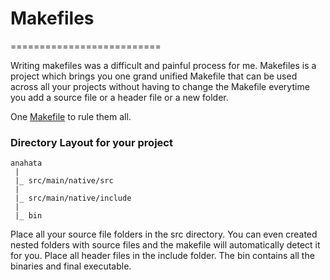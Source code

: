 # Makefiles
==========================

Writing makefiles was a difficult and painful process for me. Makefiles is a project which brings you one grand unified Makefile that can be used across all your projects without having to change the Makefile everytime you add a source file or a header file or a new folder.


One [Makefile](./v3/Makefile) to rule them all.

### Directory Layout for your project

```
anahata
 |
 |_ src/main/native/src 
 |
 |_ src/main/native/include
 |
 |_ bin
```

Place all your source file folders in the src directory. You can even created nested folders
with source files and the makefile will automatically detect it for you. Place all header files
in the include folder. The bin contains all the binaries and final executable.


